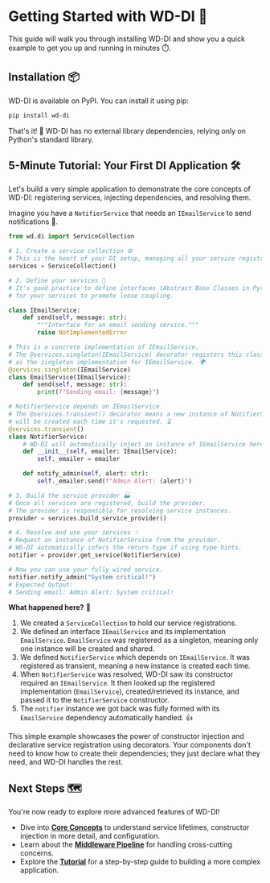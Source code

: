 # Getting Started with WD-DI 🚀

This guide will walk you through installing WD-DI and show you a quick example to get you up and running in minutes ⏱️.

## Installation 📦

WD-DI is available on PyPI. You can install it using pip:

```bash
pip install wd-di
```

That's it! 🎉 WD-DI has no external library dependencies, relying only on Python's standard library.

## 5-Minute Tutorial: Your First DI Application 🛠️

Let's build a very simple application to demonstrate the core concepts of WD-DI: registering services, injecting dependencies, and resolving them.

Imagine you have a `NotifierService` that needs an `IEmailService` to send notifications 📧.

```python
from wd.di import ServiceCollection

# 1. Create a service collection ⚙️
# This is the heart of your DI setup, managing all your service registrations.
services = ServiceCollection()

# 2. Define your services 📝
# It's good practice to define interfaces (Abstract Base Classes in Python)
# for your services to promote loose coupling.

class IEmailService:
    def send(self, message: str):
        """Interface for an email sending service."""
        raise NotImplementedError

# This is a concrete implementation of IEmailService.
# The @services.singleton(IEmailService) decorator registers this class
# as the singleton implementation for IEmailService. 🌍
@services.singleton(IEmailService)
class EmailService(IEmailService):
    def send(self, message: str):
        print(f"Sending email: {message}")

# NotifierService depends on IEmailService.
# The @services.transient() decorator means a new instance of NotifierService
# will be created each time it's requested. ⏳
@services.transient()
class NotifierService:
    # WD-DI will automatically inject an instance of IEmailService here. 💉
    def __init__(self, emailer: IEmailService):
        self._emailer = emailer

    def notify_admin(self, alert: str):
        self._emailer.send(f"Admin Alert: {alert}")

# 3. Build the service provider 🏭
# Once all services are registered, build the provider.
# The provider is responsible for resolving service instances.
provider = services.build_service_provider()

# 4. Resolve and use your services ✨
# Request an instance of NotifierService from the provider.
# WD-DI automatically infers the return type if using type hints.
notifier = provider.get_service(NotifierService)

# Now you can use your fully wired service.
notifier.notify_admin("System critical!")
# Expected Output:
# Sending email: Admin Alert: System critical!
```

**What happened here?** 🤔

1.  We created a `ServiceCollection` to hold our service registrations.
2.  We defined an interface `IEmailService` and its implementation `EmailService`. `EmailService` was registered as a singleton, meaning only one instance will be created and shared.
3.  We defined `NotifierService` which depends on `IEmailService`. It was registered as transient, meaning a new instance is created each time.
4.  When `NotifierService` was resolved, WD-DI saw its constructor required an `IEmailService`. It then looked up the registered implementation (`EmailService`), created/retrieved its instance, and passed it to the `NotifierService` constructor.
5.  The `notifier` instance we got back was fully formed with its `EmailService` dependency automatically handled. 👍

This simple example showcases the power of constructor injection and declarative service registration using decorators. Your components don't need to know how to create their dependencies; they just declare what they need, and WD-DI handles the rest.

## Next Steps 🗺️

You're now ready to explore more advanced features of WD-DI! 

*   Dive into **[Core Concepts](./core-concepts/lifetimes.md)** to understand service lifetimes, constructor injection in more detail, and configuration.
*   Learn about the **[Middleware Pipeline](./middleware/overview.md)** for handling cross-cutting concerns.
*   Explore the **[Tutorial](./tutorial/01-domain.md)** for a step-by-step guide to building a more complex application. 